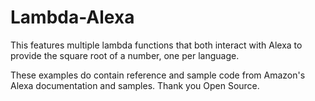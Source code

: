 # Lambda-Alexa

This features multiple lambda functions that both interact with Alexa to provide the square root of a number, one per language.


These examples do contain reference and sample code from Amazon's Alexa documentation and samples. Thank you Open Source.

